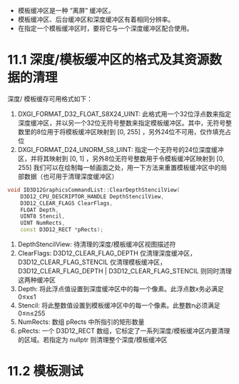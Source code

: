 * 模板缓冲区是一种 “离屏” 缓冲区。
* 模板缓冲区、后台缓冲区和深度缓冲区有着相同分辨率。
* 在指定一个模板缓冲区时，要将它与一个深度缓冲区配合使用。

# 11.1 深度/模板缓冲区的格式及其资源数据的清理

深度/ 模板缓存可用格式如下：
1. DXGI_FORMAT_D32_FLOAT_S8X24_UINT: 此格式用一个32位浮点数来指定深度缓冲区，并以另一个32位无符号整数来指定模板缓冲区。其中，无符号整数里的8位用于将模板缓冲区映射到 [0, 255] ，另外24位不可用，仅作填充占位
2. DXGI_FORMAT_D24_UNORM_S8_UINT: 指定一个无符号的24位深度缓冲区，并将其映射到 [0, 1] ，另外8位无符号整数用于令模板缓冲区映射到 [0, 255]
我们可以在绘制每一帧画面之处，用一下方法来重置模板缓冲区中的局部数据（也可用于清理深度缓冲区）
```c++
void ID3D12GraphicsCommandList::ClearDepthStencilView(
	D3D12_CPU_DESCRIPTOR_HANDLE DepthStencilView,
	D3D12_CLEAR_FLAGS ClearFlags,
	FLOAT Depth,
	UINT8 Stencil,
	UINT NumRects,
	const D3D12_RECT *pRects);
```
1. DepthStencilView: 待清理的深度/模板缓冲区视图描述符
2. ClearFlags: D3D12_CLEAR_FLAG_DEPTH 仅清理深度缓冲区，D3D12_CLEAR_FLAG_STENCIL 仅清理模板缓冲区，D3D12_CLEAR_FLAG_DEPTH | D3D12_CLEAR_FLAG_STENCIL 则同时清理这两种缓冲区
3. Depth: 将此浮点值设置到深度缓冲区中的每一个像素。此浮点数x务必满足 0≤x≤1
4. Stencil: 将此整数值设置到模板缓冲区中的每一个像素。此整数n必须满足 0≤n≤255
5. NumRects: 数组 pRects 中所指引的矩形数量
6. pRects: 一个 D3D12_RECT 数组，它标定了一系列深度/模板缓冲区内要清理的区域。若指定为 nullptr 则清理整个深度/模板缓冲区
# 11.2 模板测试